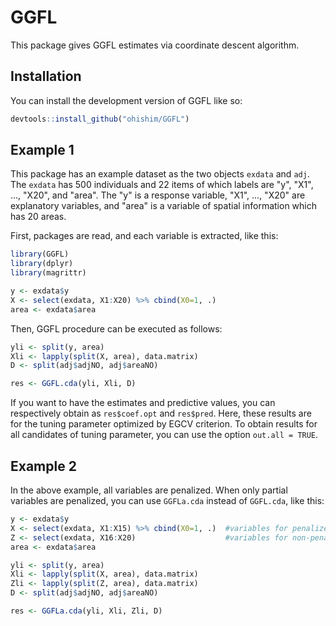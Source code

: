 
# GGFL

<!-- badges: start -->
<!-- badges: end -->

This package gives GGFL estimates via coordinate descent algorithm.

## Installation

You can install the development version of GGFL like so:

``` r
devtools::install_github("ohishim/GGFL")
```

## Example 1

This package has an example dataset as the two objects `exdata` and `adj`.
The `exdata` has 500 individuals and 22 items of which labels are "y", "X1", ..., "X20", and "area".
The "y" is a response variable, "X1", ..., "X20" are explanatory variables, and "area" is a variable of spatial information which has 20 areas.  

First, packages are read, and each variable is extracted, like this:
``` r
library(GGFL)
library(dplyr)
library(magrittr)

y <- exdata$y
X <- select(exdata, X1:X20) %>% cbind(X0=1, .)
area <- exdata$area
```
Then, GGFL procedure can be executed as follows:
``` r
yli <- split(y, area)
Xli <- lapply(split(X, area), data.matrix)
D <- split(adj$adjNO, adj$areaNO)

res <- GGFL.cda(yli, Xli, D)
```
If you want to have the estimates and predictive values, you can respectively obtain as `res$coef.opt` and `res$pred`.
Here, these results are for the tuning parameter optimized by EGCV criterion. 
To obtain results for all candidates of tuning parameter, you can use the option `out.all = TRUE`.

## Example 2

In the above example, all variables are penalized.
When only partial variables are penalized, you can use `GGFLa.cda` instead of `GGFL.cda`, like this:
``` r
y <- exdata$y
X <- select(exdata, X1:X15) %>% cbind(X0=1, .)  #variables for penalized estimation
Z <- select(exdata, X16:X20)                    #variables for non-penalized estimation
area <- exdata$area

yli <- split(y, area)
Xli <- lapply(split(X, area), data.matrix)
Zli <- lapply(split(Z, area), data.matrix)
D <- split(adj$adjNO, adj$areaNO)

res <- GGFLa.cda(yli, Xli, Zli, D)
```


